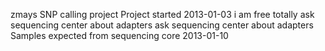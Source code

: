 zmays SNP calling project
Project started 2013-01-03
i am free totally
ask sequencing center about adapters
ask sequencing center about adapters
Samples expected from sequencing core 2013-01-10
